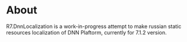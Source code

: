 # About

R7.DnnLocalization is a work-in-progress attempt to make russian static resources localization of DNN Plaftorm, currently for 7.1.2 version.
